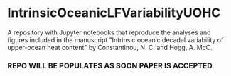 # IntrinsicOceanicLFVariabilityUOHC
A repository with Jupyter notebooks that reproduce the analyses and figures included in the manuscript "Intrinsic oceanic decadal variability of upper-ocean heat content" by Constantinou, N. C. and Hogg, A. McC.


### REPO WILL BE POPULATES AS SOON PAPER IS ACCEPTED
